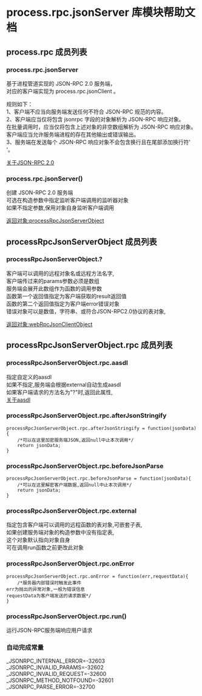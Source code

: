 # process.rpc.jsonServer 库模块帮助文档

<a id="process.rpc"></a>
## process.rpc 成员列表


<a id="process.rpc.jsonServer"></a>
### process.rpc.jsonServer 
 基于进程管道实现的 JSON-RPC 2.0 服务端，  
对应的客户端实现为 process.rpc.jsonClient 。  
  
规则如下：  
1、客户端不应当向服务端发送任何不符合 JSON-RPC 规范的内容。  
2、客户端应当仅将包含 jsonrpc 字段的对象解析为 JSON-RPC 响应对象。  
在批量调用时，应当仅将包含上述对象的非空数组解析为 JSON-RPC 响应对象。  
客户端应当允许服务端进程的存在其他输出或错误输出。  
3、服务端在发送每个 JSON-RPC 响应对象不会包含换行且在尾部添加换行符'  
'。  
  
[关于JSON-RPC 2.0](http://www.jsonrpc.org/specification)

<a id="process.rpc.jsonServer"></a>
### process.rpc.jsonServer() 
 创建 JSON-RPC 2.0 服务端  
可选在构造参数中指定监听客户端调用的监听器对象  
如果不指定参数,保用对象自身监听客户端调用  
  
[返回对象:processRpcJsonServerObject](#processRpcJsonServerObject)

<a id="processRpcJsonServerObject"></a>
## processRpcJsonServerObject 成员列表


<a id="processRpcJsonServerObject.?"></a>
### processRpcJsonServerObject.? 
 客户端可以调用的远程对象名或远程方法名字,  
客户端传过来的params参数必须是数组  
服务端会展开此数组作为函数的调用参数  
函数第一个返回值指定为客户端获取的result返回值  
函数的第二个返回值指定为客户端error错误对象  
错误对象可以是数值，字符串、或符合JSON-RPC2.0协议的表对象,  
  
[返回对象:webRpcJsonClientObject](https://www.aardio.com/zh-cn/doc/library-reference/web/rpc/jsonClient.html#webRpcJsonClientObject)

<a id="processRpcJsonServerObject.rpc"></a>
## processRpcJsonServerObject.rpc 成员列表


<a id="processRpcJsonServerObject.rpc.aasdl"></a>
### processRpcJsonServerObject.rpc.aasdl 
 指定自定义的aasdl  
如果不指定,服务端会根据external自动生成aasdl  
如果客户端请求的方法名为"?"时,返回此属性,  
[关于aasdl](https://github.com/aardio/aardio-js/blob/master/AASDL.md)

<a id="processRpcJsonServerObject.rpc.afterJsonStringify"></a>
### processRpcJsonServerObject.rpc.afterJsonStringify 
 

```aardio
processRpcJsonServerObject.rpc.afterJsonStringify = function(jsonData){
    /*可以在这里加密服务端JSON,返回null中止本次调用*/
	return jsonData;
}
```



<a id="processRpcJsonServerObject.rpc.beforeJsonParse"></a>
### processRpcJsonServerObject.rpc.beforeJsonParse 
 

```aardio
processRpcJsonServerObject.rpc.beforeJsonParse = function(jsonData){
    /*可以在这里解密客户端数据,返回null中止本次调用*/
	return jsonData;
}
```



<a id="processRpcJsonServerObject.rpc.external"></a>
### processRpcJsonServerObject.rpc.external 
 指定包含客户端可以调用的远程函数的表对象,可嵌套子表,  
如果创建服务端对象的构造参数中没有指定表,  
这个对象默认指向对象自身  
可在调用run函数之前更改此对象

<a id="processRpcJsonServerObject.rpc.onError"></a>
### processRpcJsonServerObject.rpc.onError 
 

```aardio
processRpcJsonServerObject.rpc.onError = function(err,requestData){
	/*服务器内部错误时触发此事件  
err为抛出的异常对象,一般为错误信息  
requestData为客户端发送的请求数据*/
}
```



<a id="processRpcJsonServerObject.rpc.run"></a>
### processRpcJsonServerObject.rpc.run() 
 运行JSON-RPC服务端响应用户请求


### 自动完成常量
_JSONRPC_INTERNAL_ERROR=-32603  
_JSONRPC_INVALID_PARAMS=-32602  
_JSONRPC_INVALID_REQUEST=-32600  
_JSONRPC_METHOD_NOTFOUND=-32601  
_JSONRPC_PARSE_ERROR=-32700  
